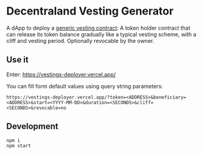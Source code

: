 # Decentraland Vesting Generator

A dApp to deploy a [generic vesting contract](./contracts/VestingImpl.sol): A token holder contract that can release its token balance gradually like a typical vesting scheme, with a cliff and vesting period. Optionally revocable by the owner.

## Use it

Enter: https://vestings-deployer.vercel.app/

You can fill form default values using query string parameters:

```
https://vestings-deployer.vercel.app/?token=<ADDRESS>&beneficiary=<ADDRESS>&start=<YYYY-MM-DD>&duration=<SECONDS>&cliff=<SECONDS>&revocable=no
```

## Development

```bash
npm i
npm start
```
